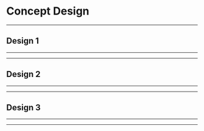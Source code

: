 

# **Concept Design**  

***
## **Design 1**

***

***
## **Design 2**

***

***
## **Design 3**

***

***
## 